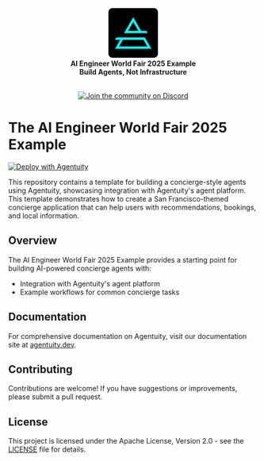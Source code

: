 <div align="center">
    <img src=".github/Agentuity.png" alt="Agentuity" width="100"/> <br/>
    <strong>AI Engineer World Fair 2025 Example</strong> <br/>
    <strong>Build Agents, Not Infrastructure</strong> <br/>
<br />

<a href="https://discord.gg/vtn3hgUfuc"><img alt="Join the community on Discord" src="https://img.shields.io/discord/1332974865371758646.svg?style=flat"></a>
</div>
</div>

# The AI Engineer World Fair 2025 Example

[![Deploy with Agentuity](https://app.agentuity.com/img/deploy.svg)](https://app.agentuity.com/deploy)

This repository contains a template for building a concierge-style agents using Agentuity, showcasing integration with Agentuity's agent platform. This template demonstrates how to create a San Francisco-themed concierge application that can help users with recommendations, bookings, and local information.

## Overview

The AI Engineer World Fair 2025 Example provides a starting point for building AI-powered concierge agents with:

- Integration with Agentuity's agent platform
- Example workflows for common concierge tasks

## Documentation

For comprehensive documentation on Agentuity, visit our documentation site at [agentuity.dev](https://agentuity.dev).

## Contributing

Contributions are welcome! If you have suggestions or improvements, please submit a pull request.

## License

This project is licensed under the Apache License, Version 2.0 - see the [LICENSE](LICENSE.md) file for details.


